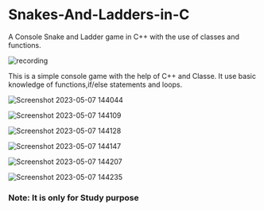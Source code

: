 # Snakes-And-Ladders-in-C
A Console Snake and Ladder game in C++ with the use of classes and functions.

![recording](https://user-images.githubusercontent.com/35397403/236670934-ff8d70be-5c2a-4d19-a0e6-212f7ddaa298.gif)

This is a simple console game with the help of C++ and Classe.
It use basic knowledge of functions,if/else statements and loops. 

![Screenshot 2023-05-07 144044](https://user-images.githubusercontent.com/35397403/236670923-02461037-c251-4fd0-a6b7-7e97db368182.jpg)

![Screenshot 2023-05-07 144109](https://user-images.githubusercontent.com/35397403/236670971-2399fa95-3295-4816-aca5-59a0539032a3.jpg)

![Screenshot 2023-05-07 144128](https://user-images.githubusercontent.com/35397403/236670982-6a72b604-89f8-4261-89ae-1ad5eb286717.jpg)

![Screenshot 2023-05-07 144147](https://user-images.githubusercontent.com/35397403/236670994-4195c842-f71b-4864-af35-94d67442e61e.jpg)

![Screenshot 2023-05-07 144207](https://user-images.githubusercontent.com/35397403/236671002-e8c83cf8-05d3-4aaa-938e-efdf228f60d0.jpg)

![Screenshot 2023-05-07 144235](https://user-images.githubusercontent.com/35397403/236671016-d855e6da-fc2f-4c7a-9eb0-819cc33041b2.jpg)

<h3>Note: It is only for Study purpose</h3>
